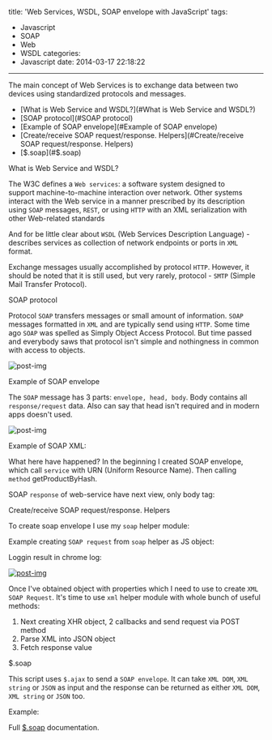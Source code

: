 title: 'Web Services, WSDL, SOAP envelope with JavaScript'
tags:
  - Javascript
  - SOAP
  - Web
  - WSDL
categories:
  - Javascript
date: 2014-03-17 22:18:22
---

The main concept of Web Services is to exchange data between two devices using standardized protocols and messages.

<!--more-->

<!-- toc -->

*   [What is Web Service and WSDL?](#What is Web Service and WSDL?)
*   [SOAP protocol](#SOAP protocol)
*   [Example of SOAP envelope](#Example of SOAP envelope)
*   [Create/receive SOAP request/response. Helpers](#Create/receive SOAP request/response. Helpers)
*   [$.soap](#$.soap)


<a href="" name="What is Web Service and WSDL?"></a>
<div class="title-block">What is Web Service and WSDL?</div>

The W3C defines a `Web services`: a software system designed to support machine-to-machine interaction over network. Other systems interact with the Web service in a manner prescribed by its description using `SOAP` messages, `REST`, or using `HTTP` with an XML serialization with other Web-related standards

And for be little clear about `WSDL` (Web Services Description Language) - describes services as collection of network endpoints or ports in `XML` format.

Exchange messages usually accomplished by protocol `HTTP`. However, it should be noted that it is still used, but very rarely, protocol - `SMTP` (Simple Mail Transfer Protocol).

<a href="" name="SOAP protocol"></a>
<div class="title-block">SOAP protocol</div>

Protocol `SOAP` transfers messages or small amount of information. `SOAP` messages formatted in `XML` and are typically send using `HTTP`. Some time ago `SOAP` was spelled as Simply Object Access Protocol. But time passed and everybody saws that protocol isn't simple and nothingness in common with access to objects.

<img alt="post-img" src="soaps.jpg" alt="SOAP is just a soap">

<a href="" name="Example of SOAP envelope"></a>
<div class="title-block">Example of SOAP envelope</div>

The `SOAP` message has 3 parts: `envelope, head, body`. Body contains all `response/request` data. Also can say that head isn't required and in modern apps doesn't used.

<img alt="post-img" src="soap-message.gif" alt="Example of SOAP envelope">

Example of SOAP XML:

<script src="https://gist.github.com/qetr1ck-op/36b64c830a6aa4076052.js"></script>

What here have happened? In the beginning I created SOAP envelope, which call `service` with URN (Uniform Resource Name). Then calling `method` getProductByHash.

SOAP `response` of web-service have next view, only body tag:

<script src="https://gist.github.com/qetr1ck-op/1b34f422a0c2cf8068c9.js"></script>

[]()
<a href="" name="Create/receive SOAP request/response. Helpers"></a>
<div class="title-block">Create/receive SOAP request/response. Helpers</div>

To create soap envelope I use my `soap` helper module:

<script src="https://gist.github.com/qetr1ck-op/5361eaecf2f41b9c872a.js"></script>

Example creating `SOAP request` from `soap` helper as JS object:

<script src="https://gist.github.com/qetr1ck-op/d57aec2f863bf838a722.js"></script>

Loggin result in chrome log:

<a href="soap-object-log.png">
  <img alt="post-img" src="soap-object-log.png" alt="SOAP object">
</a>

Once I've obtained object with properties which I need to use to create `XML SOAP Request`. It's time to use `xml` helper module with whole bunch of useful methods:

<script src="https://gist.github.com/qetr1ck-op/cb9ab4fbc5f4debf8ce8.js"></script>

<ol>
  <li>Next creating XHR object, 2 callbacks and send request via POST method</li>
  <li>Parse XML into JSON object</li>
  <li>Fetch response value</li>
</ol>

<a href="" name="$.soap"></a>
<div class="title-block">$.soap</div>

This script uses `$.ajax` to send a `SOAP envelope`. It can take `XML DOM`, `XML string` or `JSON` as input and the response can be returned as either `XML DOM`, `XML string` or `JSON` too.

Example:

<script src="https://gist.github.com/qetr1ck-op/e0efd1cb0d63ba2b1350.js"></script>

Full <a href="https://github.com/doedje/jquery.soap">$.soap</a> documentation.

